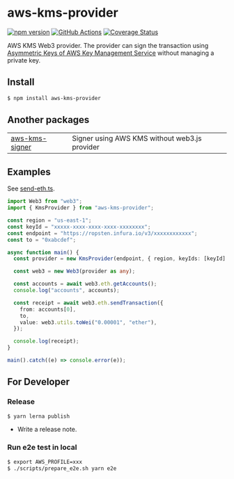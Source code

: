 # aws-kms-provider

[![npm version](https://badge.fury.io/js/aws-kms-provider.svg)](https://www.npmjs.com/package/aws-kms-provider)
[![GitHub Actions](https://github.com/odanado/aws-kms-provider/workflows/Node%20CI/badge.svg)](https://github.com/odanado/aws-kms-provider)
[![Coverage Status](https://coveralls.io/repos/github/odanado/aws-kms-provider/badge.svg?branch=add-coveralls)](https://coveralls.io/github/odanado/aws-kms-provider?branch=add-coveralls)

AWS KMS Web3 provider. The provider can sign the transaction using [Asymmetric Keys of AWS Key Management Service](https://docs.aws.amazon.com/kms/latest/developerguide/symmetric-asymmetric.html) without managing a private key.

## Install

```bash
$ npm install aws-kms-provider
```

## Another packages

|                                           |                                               |
| ----------------------------------------- | --------------------------------------------- |
| [aws-kms-signer](packages/aws-kms-signer) | Signer using AWS KMS without web3.js provider |

## Examples

See [send-eth.ts](https://github.com/odanado/aws-kms-provider/blob/master/examples/send-eth.ts).

```ts
import Web3 from "web3";
import { KmsProvider } from "aws-kms-provider";

const region = "us-east-1";
const keyId = "xxxxx-xxxx-xxxx-xxxx-xxxxxxxx";
const endpoint = "https://ropsten.infura.io/v3/xxxxxxxxxxxx";
const to = "0xabcdef";

async function main() {
  const provider = new KmsProvider(endpoint, { region, keyIds: [keyId] });

  const web3 = new Web3(provider as any);

  const accounts = await web3.eth.getAccounts();
  console.log("accounts", accounts);

  const receipt = await web3.eth.sendTransaction({
    from: accounts[0],
    to,
    value: web3.utils.toWei("0.00001", "ether"),
  });

  console.log(receipt);
}

main().catch((e) => console.error(e));
```

## For Developer

### Release

```bash
$ yarn lerna publish
```

- Write a release note.

### Run e2e test in local

```bash
$ export AWS_PROFILE=xxx
$ ./scripts/prepare_e2e.sh yarn e2e
```
